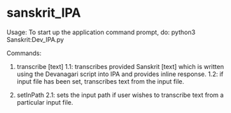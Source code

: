 # sanskrit_IPA

Usage:
  To start up the application command prompt, do:
  python3 Sanskrit\:Dev_IPA.py
  
  Commands:
  1. transcribe [text]
    1.1: transcribes provided Sanskrit [text] which is written using the Devanagari
    script into IPA and provides inline response.
    1.2: if input file has been set, transcribes text from the input file.
    
  2. setInPath
    2.1: sets the input path if user wishes to transcribe text from a particular input file.
    
